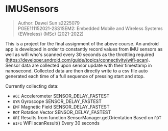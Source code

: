 # IMUSensors

> Author: Dawei Sun s2225079  
> PGEE111152021-2SS1SEM2: Embedded Mobile and Wireless Systems (EWireless) (MSc) (2021-2022)  

This is a project for the final assignment of the above course. An android app is developed in order to constantly record values from IMU sensors as well as wifi who's scanned every 30 seconds as the throttling required (<https://developer.android.com/guide/topics/connectivity/wifi-scan>).  
Sensor data are collected upon sensor update with their timestamp in nanosecond. Collected data are then directly write to a csv file auto generated each time of a full sequence of pressing start and stop.  

Currently collecting data:  

- `ACC` Accelerometer SENSOR_DELAY_FASTEST  
- `GYR` Gyroscope SENSOR_DELAY_FASTEST  
- `EMF` Magnetic Field SENSOR_DELAY_FASTEST  
- `ROT` Rotation Vector SENSOR_DELAY_FASTEST  
- `ORI` Results from function SensorManager.getOrientation Based on `ROT`
- `WIFI` WiFi scanResult() Every 30 seconds
